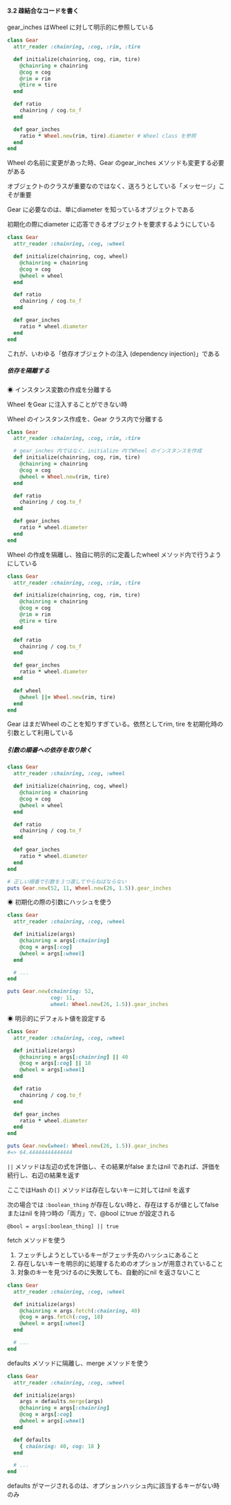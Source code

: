 #### 3.2 疎結合なコードを書く

gear_inches はWheel に対して明示的に参照している

```ruby
class Gear
  attr_reader :chainring, :cog, :rim, :tire

  def initialize(chainring, cog, rim, tire)
    @chainring = chainring
    @cog = cog
    @rim = rim
    @tire = tire
  end

  def ratio
    chainring / cog.to_f
  end

  def gear_inches
    ratio * Wheel.new(rim, tire).diameter # Wheel class を参照
  end
end
```

Wheel の名前に変更があった時、Gear のgear_inches メソッドも変更する必要がある

オブジェクトのクラスが重要なのではなく、送ろうとしている「メッセージ」こそが重要

Gear に必要なのは、単にdiameter を知っているオブジェクトである

初期化の際にdiameter に応答できるオブジェクトを要求するようにしている

```ruby
class Gear
  attr_reader :chainring, :cog, :wheel

  def initialize(chainring, cog, wheel)
    @chainring = chainring
    @cog = cog
    @wheel = wheel
  end

  def ratio
    chainring / cog.to_f
  end

  def gear_inches
    ratio * wheel.diameter
  end
end
```

これが、いわゆる「依存オブジェクトの注入 (dependency injection)」である

##### 依存を隔離する

◉ インスタンス変数の作成を分離する

Wheel をGear に注入することができない時

Wheel のインスタンス作成を、Gear クラス内で分離する

```ruby
class Gear
  attr_reader :chainring, :cog, :rim, :tire

  # gear_inches 内ではなく、initialize 内でWheel のインスタンスを作成
  def initialize(chainring, cog, rim, tire)
    @chainring = chainring
    @cog = cog
    @wheel = Wheel.new(rim, tire)
  end

  def ratio
    chainring / cog.to_f
  end

  def gear_inches
    ratio * wheel.diameter
  end
end
```

Wheel の作成を隔離し、独自に明示的に定義したwheel メソッド内で行うようにしている

```ruby
class Gear
  attr_reader :chainring, :cog, :rim, :tire

  def initialize(chainring, cog, rim, tire)
    @chainring = chainring
    @cog = cog
    @rim = rim
    @tire = tire
  end

  def ratio
    chainring / cog.to_f
  end

  def gear_inches
    ratio * wheel.diameter
  end

  def wheel
    @wheel ||= Wheel.new(rim, tire)
  end
end
```

Gear はまだWheel のことを知りすぎている。依然としてrim, tire を初期化時の引数として利用している

##### 引数の順番への依存を取り除く

```ruby
class Gear
  attr_reader :chainring, :cog, :wheel

  def initialize(chainring, cog, wheel)
    @chainring = chainring
    @cog = cog
    @wheel = wheel
  end

  def ratio
    chainring / cog.to_f
  end

  def gear_inches
    ratio * wheel.diameter
  end
end

# 正しい順番で引数を３つ渡してやらねばならない
puts Gear.new(52, 11, Wheel.new(26, 1.5)).gear_inches
```

◉ 初期化の際の引数にハッシュを使う

```ruby
class Gear
  attr_reader :chainring, :cog, :wheel

  def initialize(args)
    @chainring = args[:chainring]
    @cog = args[:cog]
    @wheel = args[:wheel]
  end

  # ...
end

puts Gear.new(chainring: 52,
              cog: 11,
              wheel: Wheel.new(26, 1.5)).gear_inches
```

◉ 明示的にデフォルト値を設定する

```ruby
class Gear
  attr_reader :chainring, :cog, :wheel

  def initialize(args)
    @chainring = args[:chainring] || 40
    @cog = args[:cog] || 18
    @wheel = args[:wheel]
  end

  def ratio
    chainring / cog.to_f
  end

  def gear_inches
    ratio * wheel.diameter
  end
end

puts Gear.new(wheel: Wheel.new(26, 1.5)).gear_inches
#=> 64.44444444444444
```

``||`` メソッドは左辺の式を評価し、その結果がfalse またはnil であれば、評価を続行し、右辺の結果を返す

ここではHash の``[]`` メソッドは存在しないキーに対してはnil を返す

次の場合では ``:boolean_thing`` が存在しない時と、存在はするが値としてfalse またはnil を持つ時の「両方」で、@bool にtrue が設定される

``@bool = args[:boolean_thing] || true``

fetch メソッドを使う

1. フェッチしようとしているキーがフェッチ先のハッシュにあること
2. 存在しないキーを明示的に処理するためのオプションが用意されていること
3. 対象のキーを見つけるのに失敗しても、自動的にnil を返さないこと

```ruby
class Gear
  attr_reader :chainring, :cog, :wheel

  def initialize(args)
    @chainring = args.fetch(:chainring, 40)
    @cog = args.fetch(:cog, 18)
    @wheel = args[:wheel]
  end

  # ...
end
```

defaults メソッドに隔離し、merge メソッドを使う

```ruby
class Gear
  attr_reader :chainring, :cog, :wheel

  def initialize(args)
    args = defaults.merge(args)
    @chainring = args[:chainring]
    @cog = args[:cog]
    @wheel = args[:wheel]
  end

  def defaults
    { chainring: 40, cog: 18 }
  end

  # ...
end
```

defaults がマージされるのは、オプションハッシュ内に該当するキーがない時のみ
